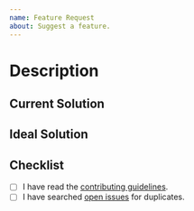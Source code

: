 ```yaml
---
name: Feature Request
about: Suggest a feature.
---
```



# Description
<!-- What made you want to open this issue? -->


## Current Solution
<!-- Is there an alternative? -->


## Ideal Solution
<!-- This part separates an issue from a pull request, you write this in English, not code. -->


## Checklist
<!-- Put an x inside [ ] to check it, like so: [x] -->

- [ ] I have read the [contributing guidelines](https://github.com/ShineyDev/.github/blob/main/CONTRIBUTING.md).
- [ ] I have searched [open issues](../) for duplicates.
